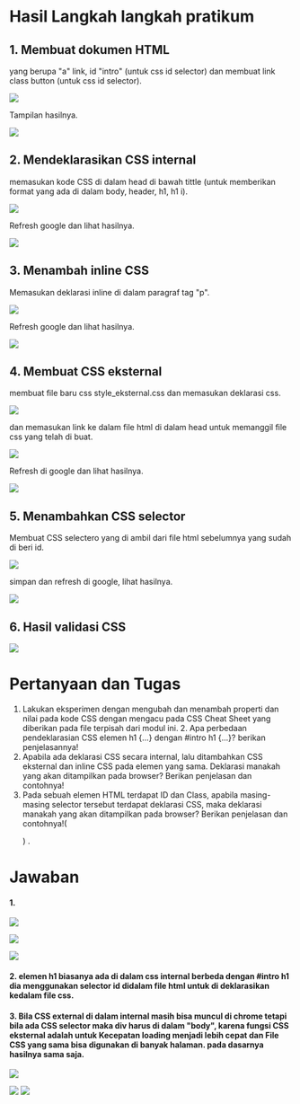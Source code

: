 # Hasil Langkah langkah pratikum
## 1. Membuat dokumen HTML 
yang berupa "a" link, id "intro" (untuk css id selector) dan membuat link class button (untuk css id selector).

![](Screenshot/1.jpg)

Tampilan hasilnya.

![](Screenshot/2.jpg)

## 2. Mendeklarasikan CSS internal 
memasukan kode CSS di dalam head di bawah tittle (untuk memberikan format yang ada di dalam body, header, h1, h1 i).

![](Screenshot/3.jpg)

Refresh google dan lihat hasilnya.

![](Screenshot/4.jpg)

## 3. Menambah inline CSS
Memasukan deklarasi inline di dalam paragraf  tag "p".

![](Screenshot/5.jpg)

Refresh google dan lihat hasilnya.

![](Screenshot/6.jpg)

## 4. Membuat CSS eksternal
membuat file baru css style_eksternal.css dan memasukan deklarasi css.

![](Screenshot/7.jpg)

dan memasukan link ke dalam file html di dalam head untuk memanggil file css yang telah di buat.

![](Screenshot/12.jpg)

Refresh di google dan lihat hasilnya.

![](Screenshot/8.jpg)

## 5. Menambahkan CSS selector
Membuat CSS selectero yang di ambil dari file html sebelumnya yang sudah di beri id.

![](Screenshot/9.jpg)

simpan dan refresh di google, lihat hasilnya.

![](Screenshot/10.jpg)

## 6. Hasil validasi CSS

![](Screenshot/11.jpg)

# Pertanyaan dan Tugas 
1. Lakukan eksperimen dengan mengubah dan menambah properti dan nilai pada kode CSS dengan mengacu pada CSS Cheat Sheet yang diberikan pada file terpisah dari modul ini. 2. Apa perbedaan pendeklarasian CSS elemen h1 {...} dengan #intro h1 {...}? berikan penjelasannya! 
3. Apabila ada deklarasi CSS secara internal, lalu ditambahkan CSS eksternal dan inline CSS pada elemen yang sama. Deklarasi manakah yang akan ditampilkan pada browser? Berikan penjelasan dan contohnya! 
4. Pada sebuah elemen HTML terdapat ID dan Class, apabila masing-masing selector tersebut terdapat deklarasi CSS, maka deklarasi manakah yang akan ditampilkan pada browser? Berikan penjelasan dan contohnya!(<p id="paragraf-1" class="text-paragraf">) .

# Jawaban
#### 1. 
   ![](Screenshot/90.jpg)

   ![](Screenshot/91.jpg)
   
   ![](Screenshot/92.jpg)

#### 2. elemen h1 biasanya ada di dalam css internal berbeda dengan #intro h1 dia menggunakan selector id didalam file html untuk di deklarasikan kedalam file css.
#### 3. Bila CSS external di dalam internal masih bisa muncul di chrome tetapi bila ada CSS selector maka div harus di dalam "body", karena fungsi CSS eksternal adalah untuk Kecepatan loading menjadi lebih cepat dan File CSS yang sama bisa digunakan di banyak halaman. pada dasarnya hasilnya sama saja.

![](Screenshot/90.jpg)

![](Screenshot/no3.jpg)
![](Screenshot/no4.jpg)
